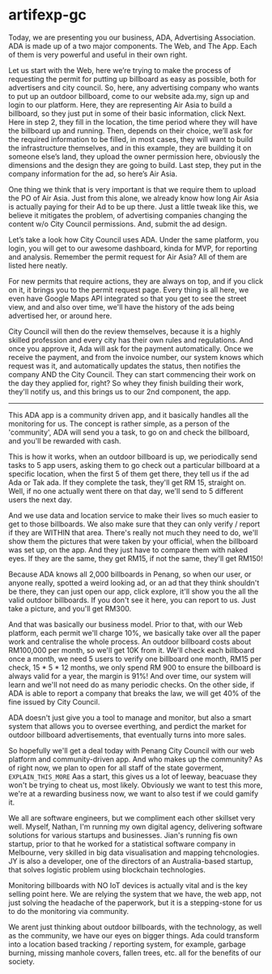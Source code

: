 # artifexp-gc

Today, we are presenting you our business, ADA, Advertising Association.
ADA is made up of a two major components. The Web, and The App. Each of them is very powerful and useful in their own right.

Let us start with the Web, here we’re trying to make the process of requesting the permit for putting up billboard as easy as possible, both for advertisers and city council.
So, here, any advertising company who wants to put up an outdoor billboard, come to our website ada.my, sign up and login to our platform. Here, they are representing Air Asia to build a billboard, so they just put in some of their basic information, click Next. 
Here in step 2, they fill in the location, the time period where they will have the billboard up and running.
Then, depends on their choice, we’ll ask for the required information to be filled, in most cases, they will want to build the infrastructure themselves, and in this example, they are building it on someone else’s land, they upload the owner permission here, obviously the dimensions and the design they are going to build.
Last step, they put in the company information for the ad, so here’s Air Asia. 

One thing we think that is very important is that we require them to upload the PO of Air Asia. 
Just from this alone, we already know how long Air Asia is actually paying for their Ad to be up there. Just a little tweak like this, we believe it mitigates the problem, of advertising companies changing the content w/o City Council permissions.
And, submit the ad design.

Let’s take a look how City Council uses ADA. Under the same platform, you login, you will get to our awesome dashboard, kinda for MVP, for reporting and analysis.
Remember the permit request for Air Asia? All of them are listed here neatly.

For new permits that require actions, they are always on top, and if you click on it, it brings you to the permit request page. 
Every thing is all here, we even have Google Maps API integrated so that you get to see the street view, and and also over time, we'll have the history of the ads being advertised her, or around here.

City Council will then do the review themselves, because it is a highly skilled profession and every city has their own rules and regulations. And once you approve it, Ada will ask for the payment automatically. 
Once we receive the payment, and from the invoice number, our system knows which request was it, and automatically updates the status, then notifies the company AND the City Council.
They can start commencing their work on the day they applied for, right?
So whey they finish building their work, they'll notify us, and this brings us to our 2nd component, the app.


---

This ADA app is a community driven app, and it basically handles all the monitoring for us. The concept is rather simple, as a person of the 'community', ADA will send you a task, to go on and check the billboard, and you'll be rewarded with cash.

This is how it works, when an outdoor billboard is up, we periodically send tasks to 5 app users, asking them to go check out a particular billboard at a specific location, when the first 5 of them get there, they tell us if the ad Ada or Tak ada. If they complete the task, they'll get RM 15, straight on. 
Well, if no one actually went there on that day, we'll send to 5 different users the next day.

And we use data and location service to make their lives so much easier to get to those billboards. We also make sure that they can only verify / report if they are WITHIN that area.
There's really not much they need to do, we'll show them the pictures that were taken by your official, when the billboard was set up, on the app. And they just have to compare them with naked eyes. If they are the same, they get RM15, if not the same, they'll get RM150!

Because ADA knows all 2,000 billboards in Penang, so when our user, or anyone really, spotted a weird looking ad, or an ad that they think shouldn't be there, they can just open our app, click explore, it'll show you the all the valid outdoor billboards. If you don't see it here, you can report to us. Just take a picture, and you'll get RM300.

And that was basically our business model.
Prior to that, with our Web platform, each permit we'll charge 10%, we basically take over all the paper work and centralise the whole process.
An outdoor billboard costs about RM100,000 per month, so we'll get 10K from it. 
We'll check each billboard once a month, we need 5 users to verify one billboard one month, RM15 per check, 15 * 5 * 12 months, we only spend RM 900 to ensure the billboard is always valid for a year, the margin is 91%! And over time, our system will learn and we'll not need do as many periodic checks.
On the other side, if ADA is able to report a company that breaks the law, we will get 40% of the fine issued by City Council.

ADA doesn't just give you a tool to manage and monitor, but also a smart system that allows you to oversee everthing, and perdict the market for outdoor billboard advertisements, that eventually turns into more sales.

So hopefully we'll get a deal today with Penang City Council with our web platform and community-driven app.
And who makes up the community? As of right now, we plan to open for all staff of the state goverment, `EXPLAIN_THIS_MORE` 
Aas a start, this gives us a lot of leeway, beacuase they won't be trying to cheat us, most likely. 
Obviously we want to test this more, we're at a rewarding business now, we want to also test if we could gamify it.

We all are software engineers, but we compliment each other skillset very well. Myself, Nathan, I'm running my own digital agency, delivering software solutions for various startups and businesses. Jian's running fis own startup, prior to that he worked for a statistical software company in Melbourne, very skilled in big data visualisation and mapping tehcnologies. JY is also a developer, one of the directors of an Australia-based startup, that solves logistic problem using blockchain technologies.

Monitoring billboards with NO IoT devices is actually vital and is the key selling point here. We are relying the system that we have, the web app, not just solving the headache of the paperwork, but it is a stepping-stone for us to do the monitoring via community.

We arent just thinking about outdoor billboards, with the technology, as well as the community, we have our eyes on bigger things.
Ada could transform into a location based tracking / reporting system, for example, garbage burning, missing manhole covers, fallen trees, etc. all for the benefits of our society.






